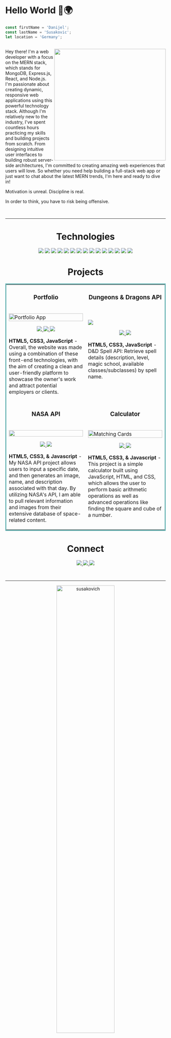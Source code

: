 <h1> Hello World 👋🌍 </h1>

```js
const firstName = 'Danijel';
const lastName = 'Susakovic';
let location = 'Germany';
```
<h2> <img width="350" align="right" src="https://user-images.githubusercontent.com/95968602/187409534-115c1f3e-ad41-4e8d-be6b-69da08cbc4fb.png"/> </h2>

<p>Hey there! I'm a web developer with a focus on the MERN stack, which stands for MongoDB, Express.js, React, and Node.js. I'm passionate about creating dynamic, responsive web applications using this powerful technology stack. Although I'm relatively new to the industry, I've spent countless hours practicing my skills and building projects from scratch. From designing intuitive user interfaces to building robust server-side architectures, I'm committed to creating amazing web experiences that users will love. So whether you need help building a full-stack web app or just want to chat about the latest MERN trends, I'm here and ready to dive in!</p>


<p>Motivation is unreal. Discipline is real.</p>
<p>In order to think, you have to risk being offensive.</p>

<div align="center">
<br>
<hr>
<h1 align="center">Technologies</h1>

<p align="center">
    <img src="https://img.shields.io/static/v1?label=|&message=HTML5&color=23555f&style=plastic&logo=html5"/>
    <img src="https://img.shields.io/static/v1?label=|&message=CSS3&color=285f65&style=plastic&logo=css3"/>
    <img src="https://img.shields.io/static/v1?label=|&message=TAILWIND&color=2b625f&style=plastic&logo=tailwindcss"/>
    <img src="https://img.shields.io/static/v1?label=|&message=BOOTSTRAP&color=316c5e&style=plastic&logo=bootstrap"/>
    <img src="https://img.shields.io/static/v1?label=|&message=JAVASCRIPT&color=3c7f5d&style=plastic&logo=javascript"/>
    <img src="https://img.shields.io/static/v1?label=|&message=REACT.JS&color=4a935c&style=plastic&logo=react"/>
    <img src="https://img.shields.io/static/v1?label=|&message=NODE.JS&color=4a935c&style=plastic&logo=node.js"/>
    <img src="https://img.shields.io/static/v1?label=|&message=PYTHON&color=52985b&style=plastic&logo=python"/>
    <img src="https://img.shields.io/static/v1?label=|&message=AWS&color=98bf53&style=plastic&logo=amazon"/>
    <img src="https://img.shields.io/static/v1?label=|&message=WEBFLOW&color=cdd148&style=plastic&logo=webflow"/>
    <img src="https://img.shields.io/static/v1?label=|&message=ADOBE&color=98bf53&style=plastic&logo=adobe"/>
    <img src="https://img.shields.io/static/v1?label=|&message=MONGO-DB&color=cdd148&style=plastic&logo=mongodb"/>
    <img src="https://img.shields.io/static/v1?label=|&message=EXPRESS&color=bbb111&style=plastic&logo=express"/>
    <img src="https://img.shields.io/static/v1?label=|&message=LINUX&color=bbb111&style=plastic&logo=linux"/>
    <img src="https://img.shields.io/static/v1?label=|&message=GIT&color=cbb148&style=plastic&logo=git"/>
</p>

<h1 align="center">Projects</h1>
<table bordercolor="#66b2b2">
  
 <tr>
    <td width="50%" valign="top">
      <h3 align="center">Portfolio</h3>
        <br />
        <a target="_blank" href="https://susakovich.dev">
            <img src="images/gif1.gif" width="100%" alt="Portfolio App"/>
        </a>
        <br />
        <p align="center">

  <a href="https://susakovich.dev" target="_blank">
    <img src="https://user-images.githubusercontent.com/95968602/221558661-5f1c8b48-f914-4cdb-8ed9-59ece969dec1.gif"/>
  </a>  
  <a href="https://github.com/susakovich/portfolio" target="_blank">
    <img src="https://img.shields.io/static/v1?label=|&message=REPO&color=23555f&style=plastic&logo=github&logo-color=white"/>
  </a> 
  <a href="https://susakovich.dev" target="_blank">
    <img src="https://img.shields.io/static/v1?label=|&message=WEBSITE&color=cdf998&style=plastic&logo=html5&logo-color=white"/>
  </a>
      </p>
        <p><strong>HTML5, CSS3, JavaScript</strong> - Overall, the website was made using a combination of these front-end technologies, with the aim of creating a clean and user-friendly platform to showcase the owner's work and attract potential employers or clients.

</p>
    </td>
    <td width="50%" valign="top">
      <h3 align="center">Dungeons & Dragons API</h3>
        <br />
        <br />
      <a target="_blank" href="https://susakovich.github.io/ddAPI/">
            <img src="https://user-images.githubusercontent.com/95968602/221560661-979130c3-17ff-44b8-baf0-a93c999571ef.gif"/>
        </a>
        <br />
        <p align="center">

  <a href="https://github.com/susakovich/ddAPI" target="_blank">
    <img src="https://img.shields.io/static/v1?label=|&message=REPO&color=23555f&style=plastic&logo=github&logo-color=white"/>
  </a>
  <a href="https://susakovich.github.io/ddAPI/" target="_blank">
    <img src="https://img.shields.io/static/v1?label=|&message=WEBSITE&color=cdf998&style=plastic&logo=html5&logo-color=white"/>
  </a>
      </p>
        <p><strong>HTML5, CSS3, JavaScript</strong> - D&D Spell API: Retrieve spell details (description, level, magic school, available classes/subclasses) by spell name.





</p>
    </td>
  </tr>
  
  <tr>
    <td width="50%" valign="top">
      <h3 align="center">NASA API</h3>
      <br />
       <a href="https://susakovich.github.io/nasaAPI" target="_blank">
            <img src="https://user-images.githubusercontent.com/95968602/231397158-25465034-b04c-4eb3-be11-c9faa63f3714.gif" width="100%" alt"Nasa">
        </a>
      <br />
    <p align="center">
  <a href="https://github.com/susakovich/nasaAPI" target="_blank">
    <img src="https://img.shields.io/static/v1?label=|&message=REPO&color=23555f&style=plastic&logo=github&logo-color=white"/>
  </a>
  <a href="https://susakovich.github.io/nasaAPI/" target="_blank">
    <img src="https://img.shields.io/static/v1?label=|&message=WEBSITE&color=cdf998&style=plastic&logo=wordpress&logo-color=white"/>
  </a>
      </p>
        <p><strong>HTML5, CSS3, & Javascript</strong> - My NASA API project allows users to input a specific date, and then generates an image, name, and description associated with that day. By utilizing NASA's API, I am able to pull relevant information and images from their extensive database of space-related content.

</p>
    </td>
    <td width="50%" valign="top">
      <h3 align="center">Calculator</h3>
        <br />
        <a target="_blank" href="https://github.com/susakovich/100devs-calculator/tree/main">
          <img src="https://user-images.githubusercontent.com/95968602/222171721-14eb0304-6bbf-4d84-bff4-e08a516f0700.gif" width="100%" alt="Matching Cards"/>
        </a>
        <br />
        <p align="center">
          
  <a href="https://github.com/susakovich/100devs-calculator/tree/main" target="_blank">
    <img src="https://img.shields.io/static/v1?label=|&message=REPO&color=23555f&style=plastic&logo=github&logo-color=white"/>
  </a>
  <a href="https://susakovich.github.io/100devs-calculator/" target="_blank">
    <img src="https://img.shields.io/static/v1?label=|&message=WEBSITE&color=cdf998&style=plastic&logo=wordpress&logo-color=white"/>
  </a>
      </p>
        <p><strong>HTML5, CSS3, & Javascript</strong> - This project is a simple calculator built using JavaScript, HTML, and CSS, which allows the user to perform basic arithmetic operations as well as advanced operations like finding the square and cube of a number.



</p>
    </td>
  </tr>
</table>


<h1 align="center">Connect</h1>



<p align="center">
  <a href="https://susakovich.dev" target="_blank">
    <img src="https://img.shields.io/static/v1?label=|&message=WEBSITE&color=23555f&style=plastic&logo=html5&logo-color=white"/>
  </a>
  <a href="https://www.linkedin.com/in/susakovich/" target="_blank">
    <img src="https://img.shields.io/static/v1?label=|&message=LINKED-IN&color=cdf998&style=plastic&logo=linkedin&logo-color=white"/>
  </a>
  <a href="https://twitter.com/susakovich_dev" target="_blank">
    <img src="https://img.shields.io/static/v1?label=|&message=TWITTER&color=23555f&style=plastic&logo=twitter&logo-color=white"/>
  </a>
</p>
<br>
<hr>
<p><img align="center" width="60%" src="https://github-readme-streak-stats.herokuapp.com/?user=susakovich&" alt="susakovich" /></p>

<p>&nbsp;<img align="center" width="60%" src="https://github-readme-stats.vercel.app/api?username=susakovich&show_icons=true&locale=en" alt="susakovich" /></p> 
    
<p><img align="center" width="60%" src="https://github-readme-stats.vercel.app/api/top-langs?username=susakovich&show_icons=true&locale=en&layout=compact" alt="susakovich" /></p>



<!---
[![willianrod's wakatime stats](https://github-readme-stats.vercel.app/api/wakatime?username=susakovich)](https://github.com/anuraghazra/github-readme-stats)

susakovich/susakovich is a ✨ special ✨ repository because its `README.md` (this file) appears on your GitHub profile.
You can click the Preview link to take a look at your changes.
--->
